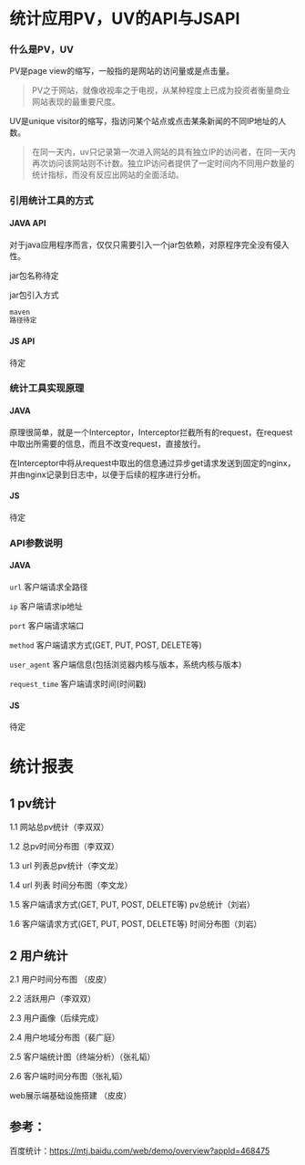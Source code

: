 # 统计应用PV，UV的API与JSAPI

### 什么是PV，UV

PV是page view的缩写，一般指的是网站的访问量或是点击量。

> PV之于网站，就像收视率之于电视，从某种程度上已成为投资者衡量商业网站表现的最重要尺度。

UV是unique visitor的缩写，指访问某个站点或点击某条新闻的不同IP地址的人数。

> 在同一天内，uv只记录第一次进入网站的具有独立IP的访问者，在同一天内再次访问该网站则不计数。独立IP访问者提供了一定时间内不同用户数量的统计指标，而没有反应出网站的全面活动。

### 引用统计工具的方式

#### JAVA API

对于java应用程序而言，仅仅只需要引入一个jar包依赖，对原程序完全没有侵入性。

jar包名称待定

jar包引入方式

```xml
maven
路径待定
```

#### JS API

待定

### 统计工具实现原理

#### JAVA

原理很简单，就是一个Interceptor，Interceptor拦截所有的request，在request中取出所需要的信息，而且不改变request，直接放行。

在Interceptor中将从request中取出的信息通过异步get请求发送到固定的nginx，并由nginx记录到日志中，以便于后续的程序进行分析。

#### JS

待定

### API参数说明

#### JAVA

`url` 客户端请求全路径

`ip` 客户端请求ip地址

`port` 客户端请求端口

`method` 客户端请求方式(GET, PUT, POST, DELETE等)

`user_agent` 客户端信息(包括浏览器内核与版本，系统内核与版本)

`request_time` 客户端请求时间(时间戳)

#### JS

待定







# 统计报表

## 1 pv统计

1.1 网站总pv统计（李双双）

1.2 总pv时间分布图（李双双）

1.3 url 列表总pv统计（李文龙）

1.4 url 列表 时间分布图（李文龙）

1.5 客户端请求方式(GET, PUT, POST, DELETE等) pv总统计（刘岩）

1.6  客户端请求方式(GET, PUT, POST, DELETE等) 时间分布图（刘岩）

## 2 用户统计

2.1 用户时间分布图 （皮皮）

2.2 活跃用户（李双双）

2.3 用户画像（后续完成）

2.4  用户地域分布图（裴广庭）

2.5  客户端统计图（终端分析）（张礼韬）

2.6  客户端时间分布图（张礼韬）

web展示端基础设施搭建 （皮皮）



## 参考：

百度统计：https://mtj.baidu.com/web/demo/overview?appId=468475



